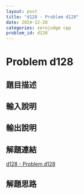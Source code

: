 ```yaml
---
layout: post
title: "d128 - Problem d128"
date: 2024-12-20
categories: zerojudge cpp
problem_id: d128
---
```


# Problem d128

## 題目描述



## 輸入說明



## 輸出說明



## 解題連結

[d128 - Problem d128](https://zerojudge.tw/ShowProblem?problemid=d128)

## 解題思路

